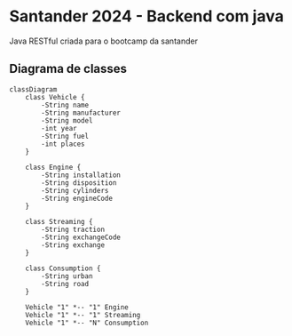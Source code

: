 # Santander 2024 - Backend com java
Java RESTful criada para o bootcamp da santander

## Diagrama de classes

```mermaid 
classDiagram
    class Vehicle {
        -String name
        -String manufacturer
        -String model
        -int year
        -String fuel
        -int places
    }
    
    class Engine {
        -String installation
        -String disposition
        -String cylinders
        -String engineCode
    }
    
    class Streaming {
        -String traction
        -String exchangeCode
        -String exchange
    }
    
    class Consumption {
        -String urban
        -String road
    }
    
    Vehicle "1" *-- "1" Engine
    Vehicle "1" *-- "1" Streaming
    Vehicle "1" *-- "N" Consumption
```
